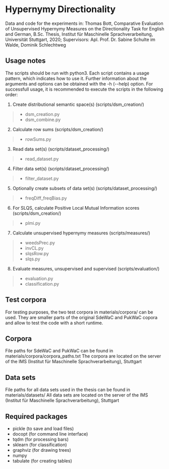 # Hypernymy Directionality
Data and code for the experiments in: Thomas Bott, Comparative Evaluation of Unsupervised Hypernymy Measures on the Directionality Task for English and German, B.Sc. Thesis, Institut für Maschinelle Sprachverarbeitung, Universität Stuttgart, 2020;
Supervisors: Apl. Prof. Dr. Sabine Schulte im Walde, Dominik Schlechtweg

## Usage notes
The scripts should be run with python3. Each script contains a usage pattern, which indicates how to use it. Further information about the arguments and options can be obtained with the -h (--help) option.
For successfull usage, it is recommended to execute the scripts in the following order:
1. Create distributional semantic space(s) (scripts/dsm_creation/)
  > - dsm_creation.py 
  > - dsm_combine.py
2. Calculate row sums (scripts/dsm_creation/)
  > - rowSums.py
3. Read data set(s) (scripts/dataset_processing/)
  > -   read_dataset.py
4. Filter data set(s) (scripts/dataset_processing/)
  > - filter_dataset.py
5. Optionally create subsets of data set(s) (scripts/dataset_processing/)
  > - freqDiff_freqBias.py
6. For SLQS, calculate Positive Local Mutual Information scores (scripts/dsm_creation/)
  > - plmi.py
7. Calculate unsupervised hypernymy measures (scripts/measures/)
 > - weedsPrec.py
 > - invCL.py
 > - slqsRow.py
 > - slqs.py
 8. Evaluate measures, unsupervised and supervised (scripts/evaluation/)
  > - evaluation.py
  > - classification.py

## Test corpora
For testing purposes, the two test corpora in materials/corpora/ can be used.
They are smaller parts of the original SdeWaC and PukWaC copora and allow to test the code with a short runtime.

## Corpora
File paths for SdeWaC and PukWaC can be found in materials/corpora/corpora_paths.txt
The corpora are located on the server of the IMS (Institut für Maschinelle Sprachverarbeitung), Stuttgart

## Data sets
File paths for all data sets used in the thesis can be found in materials/datasets/
All data sets are located on the server of the IMS (Institut für Maschinelle Sprachverarbeitung), Stuttgart

## Required packages
- pickle (to save and load files)
- docopt (for command line interface)
- tqdm (for processing bars)
- sklearn (for classification)
- graphviz (for drawing trees)
- numpy
- tabulate (for creating tables)
